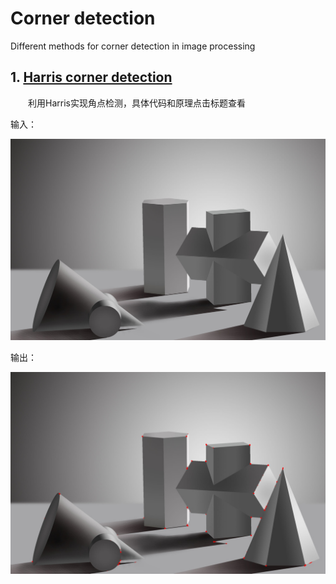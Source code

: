 # Corner detection
Different methods for corner detection in image processing

## 1. [Harris corner detection](harris/harris_doc/README.md)
&emsp;&emsp;利用Harris实现角点检测，具体代码和原理点击标题查看

输入：

![input](harris/data/input/input3.jpg)

输出：

![output](harris/data/output/harris_corner3.jpg)